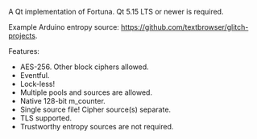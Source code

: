 A Qt implementation of Fortuna. Qt 5.15 LTS or newer is required.

Example Arduino entropy source: https://github.com/textbrowser/glitch-projects.

Features:
- AES-256. Other block ciphers allowed.
- Eventful.
- Lock-less!
- Multiple pools and sources are allowed.
- Native 128-bit m_counter.
- Single source file! Cipher source(s) separate.
- TLS supported.
- Trustworthy entropy sources are not required.
